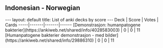 <h2>Indonesian  -  Norwegian</h2>
---
layout: default
title: List of anki decks by score
---
Deck | Score | Votes | Cards
-----|-------|-------|------
[Demonstrasjon: humanpatogene bakterier](https://ankiweb.net/shared/info/4028583003) | 0 | 0 | 11
[Humanpatogene bakterier demonstrasjon - med bilder](https://ankiweb.net/shared/info/29886310) | 0 | 0 | 11
